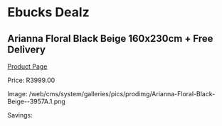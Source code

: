 
# Ebucks Dealz
## Arianna Floral Black Beige 160x230cm + Free Delivery
[Product Page](https://www.ebucks.com/web/shop/productSelected.do?prodId=1210592974&catId=1209942441)

Price: R3999.00

Image: /web/cms/system/galleries/pics/prodimg/Arianna-Floral-Black-Beige--3957A.1.png

Savings: 


	